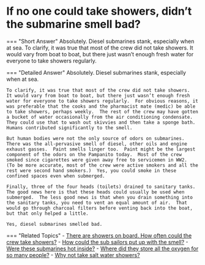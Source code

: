 # If no one could take showers, didn’t the submarine smell bad?


=== "Short Answer"
    Absolutely. Diesel submarines stank, especially when at sea. To clarify, it was true that most of the crew did not take showers. It would vary from boat to boat, but there just wasn’t enough fresh water for everyone to take showers regularly.

=== "Detailed Answer"
    Absolutely.  Diesel submarines stank, especially when at sea.

    To clarify, it was true that most of the crew did not take showers.  It would vary from boat to boat, but there just wasn’t enough fresh water for everyone to take showers regularly.  For obvious reasons, it was preferable that the cooks and the pharmacist mate (medic) be able to take showers, perhaps weekly.  The rest of the crew may have gotten a bucket of water occasionally from the air conditioning condensate.  They could use that to wash out skivvies and then take a sponge bath.  Humans contributed significantly to the smell.

    But human bodies were not the only source of odors on submarines.  There was the all-pervasive smell of diesel, other oils and engine exhaust gasses.  Paint smells linger too.  Paint might be the largest component of the odors on the Pampanito today.  Most of the crew smoked since cigarettes were given away free to servicemen in WW2.  (To be more accurate, most of the crew were active smokers and all the rest were second hand smokers.)  Yes, you could smoke in these confined spaces even when submerged.

    Finally, three of the four heads (toilets) drained to sanitary tanks.  The good news here is that these heads could usually be used when submerged.  The less good news is that when you drain something into the sanitary tanks, you need to vent an equal amount of air.  That would go through charcoal filters before venting back into the boat, but that only helped a little.

    Yes, diesel submarines smelled bad.

=== "Related Topics"
    - [There are showers on board.  How often could the crew take showers?](./there-are-showers-on-board-how-often-could-the-crew-take-showers.md)
    - [How could the sub sailors put up with the smell?](./how-could-the-sub-sailors-put-up-with-the-smell.md)
    - [Were these submarines hot inside?](./were-these-submarines-hot-inside.md)
    - [Where did they store all the oxygen for so many people?](./where-did-they-store-all-the-oxygen-for-so-many-people.md)
    - [Why not take salt water showers?](./why-not-take-salt-water-showers.md)
